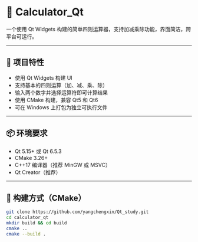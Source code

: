 # 📱 Calculator_Qt

一个使用 Qt Widgets 构建的简单四则运算器，支持加减乘除功能，界面简洁，跨平台可运行。

---

## 🧰 项目特性

- 使用 Qt Widgets 构建 UI
- 支持基本的四则运算（加、减、乘、除）
- 输入两个数字并选择运算符即可计算结果
- 使用 CMake 构建，兼容 Qt5 和 Qt6
- 可在 Windows 上打包为独立可执行文件

---

## 📦 环境要求

- Qt 5.15+ 或 Qt 6.5.3
- CMake 3.26+
- C++17 编译器（推荐 MinGW 或 MSVC）
- Qt Creator（推荐）

---

## 🚀 构建方式（CMake）

```bash
git clone https://github.com/yangchengxin/Qt_study.git
cd calculator_qt
mkdir build && cd build
cmake ..
cmake --build .
